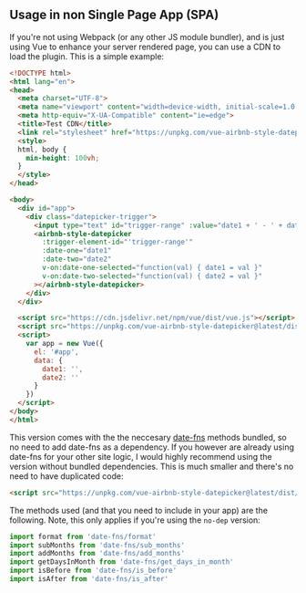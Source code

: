 ## Usage in non Single Page App (SPA)
If you're not using Webpack (or any other JS module bundler), and is just using Vue to enhance your server rendered page, you can use a CDN to load the plugin. This is a simple example:
```html
<!DOCTYPE html>
<html lang="en">
<head>
  <meta charset="UTF-8">
  <meta name="viewport" content="width=device-width, initial-scale=1.0, maximum-scale=1.0, user-scalable=0" />
  <meta http-equiv="X-UA-Compatible" content="ie=edge">
  <title>Test CDN</title>
  <link rel="stylesheet" href="https://unpkg.com/vue-airbnb-style-datepicker@latest/dist/styles.css">
  <style>
  html, body {
    min-height: 100vh;
  }
  </style>
</head>

<body>
  <div id="app">
    <div class="datepicker-trigger">
      <input type="text" id="trigger-range" :value="date1 + ' - ' + date2" readonly>
      <airbnb-style-datepicker
        :trigger-element-id="'trigger-range'"
        :date-one="date1"
        :date-two="date2"
        v-on:date-one-selected="function(val) { date1 = val }"
        v-on:date-two-selected="function(val) { date2 = val }"
      ></airbnb-style-datepicker>
    </div>
  </div>

  <script src="https://cdn.jsdelivr.net/npm/vue/dist/vue.js"></script>
  <script src="https://unpkg.com/vue-airbnb-style-datepicker@latest/dist/vue-airbnb-style-datepicker.min.js"></script>
  <script>
    var app = new Vue({
      el: '#app',
      data: {
        date1: '',
        date2: ''
      }
    })
  </script>
</body>
</html>

```

This version comes with the the neccesary [date-fns](https://date-fns.org/) methods bundled, so no need to add date-fns as a dependency.
If you however are already using date-fns for your other site logic, I would highly recommend using the version without bundled dependencies. This is much smaller and there's no need to have duplicated code:
```html
<script src="https://unpkg.com/vue-airbnb-style-datepicker@latest/dist/no-dep/vue-airbnb-style-datepicker.min.js"></script>
```

The methods used (and that you need to include in your app) are the following. Note, this only applies if you're using the `no-dep` version:
```javascript
import format from 'date-fns/format'
import subMonths from 'date-fns/sub_months'
import addMonths from 'date-fns/add_months'
import getDaysInMonth from 'date-fns/get_days_in_month'
import isBefore from 'date-fns/is_before'
import isAfter from 'date-fns/is_after'
```

